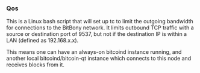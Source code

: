 ### Qos ###

This is a Linux bash script that will set up tc to limit the outgoing bandwidth for connections to the BitBony network. It limits outbound TCP traffic with a source or destination port of 9537, but not if the destination IP is within a LAN (defined as 192.168.x.x).

This means one can have an always-on bitcoind instance running, and another local bitcoind/bitcoin-qt instance which connects to this node and receives blocks from it.
